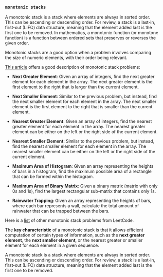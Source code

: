 ### `monotonic stacks`

A monotonic stack is a stack where elements are always in sorted order. This can be ascending or descending order. For review, a stack is a last-in, first-out (LIFO) data structure, meaning that the element added last is the first one to be removed. In mathematics, a monotonic function (or monotone function) is a function between ordered sets that preserves or reverses the given order. 

Monotonic stacks are a good option when a problem involves comparing the size of numeric elements, with their order being relevant.

[This article](https://dev.to/ashutosh049/monotonic-stack-4lkb) offers a good description of monotonic stack problems: 

- **Next Greater Element**: Given an array of integers, find the next greater element for each element in the array. The next greater element is the first element to the right that is larger than the current element.

- **Next Smaller Element**: Similar to the previous problem, but instead, find the next smaller element for each element in the array. The next smaller element is the first element to the right that is smaller than the current element.

- **Nearest Greater Element**: Given an array of integers, find the nearest greater element for each element in the array. The nearest greater element can be either on the left or the right side of the current element.

- **Nearest Smaller Element**: Similar to the previous problem, but instead, find the nearest smaller element for each element in the array. The nearest smaller element can be either on the left or the right side of the current element.

- **Maximum Area of Histogram**: Given an array representing the heights of bars in a histogram, find the maximum possible area of a rectangle that can be formed within the histogram.

- **Maximum Area of Binary Matrix**: Given a binary matrix (matrix with only 0s and 1s), find the largest rectangular sub-matrix that contains only 1s.

- **Rainwater Trapping**: Given an array representing the heights of bars, where each bar represents a wall, calculate the total amount of rainwater that can be trapped between the bars.

Here is a [list](https://leetcode.com/problem-list/monotonic-stack/) of other monotonic stack problems from LeetCode. 

The **key characteristic** of a monotonic stack is that it allows efficient computation of certain types of information, such as the **next greater element**, the **next smaller element**, or the nearest greater or smaller element for each element in a given sequence.

A monotonic stack is a stack where elements are always in sorted order. This can be ascending or descending order. For review, a stack is a last-in, first-out (LIFO) data structure, meaning that the element added last is the first one to be removed. 